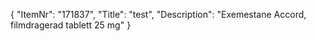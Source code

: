 {
  "ItemNr": "171837",
  "Title": "test",
  "Description": "Exemestane Accord, filmdragerad tablett 25 mg"
}